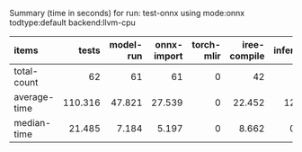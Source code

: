 Summary (time in seconds) for run: test-onnx using mode:onnx todtype:default backend:llvm-cpu

| items        |   tests |   model-run |   onnx-import |   torch-mlir |   iree-compile |   inference |
|:-------------|--------:|------------:|--------------:|-------------:|---------------:|------------:|
| total-count  |  62     |      61     |        61     |            0 |         42     |      18     |
| average-time | 110.316 |      47.821 |        27.539 |            0 |         22.452 |      12.504 |
| median-time  |  21.485 |       7.184 |         5.197 |            0 |          8.662 |       0.443 |
